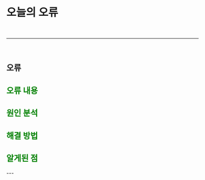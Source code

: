 # 오늘의 오류

<br>

---

<br>

## 오류


<h2 style="color: green">오류 내용</h2>


<h2 style="color: green">원인 분석</h2>


<h2 style="color: green">해결 방법</h2>


<h2 style="color: green">알게된 점</h2>
---